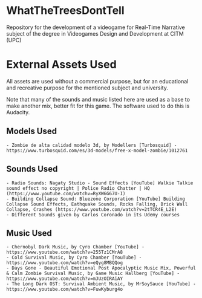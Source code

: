 # WhatTheTreesDontTell
Repository for the development of a videogame for Real-Time Narrative subject  of the degree in Videogames Design and Development at CITM (UPC)


# External Assets Used
All assets are used without a commercial purpose, but for an educational and recreative purpose for the mentioned subject and university.

Note that many of the sounds and music listed here are used as a base to make another mix, better fit for this game. The software used to do this is Audacity.

## Models Used
    - Zombie de alta calidad modelo 3d, by Modellers [Turbosquid] - https://www.turbosquid.com/es/3d-models/free-x-model-zombie/1012761

## Sounds Used
    - Radio Sounds: Nagaty Studio - Sound Effects [YouTube] Walkie Talkie sound effect no copyright | Police Radio Chatter | HQ (https://www.youtube.com/watchv=RyXW6G67U-I)
    - Building Collapse Sound: Bluezone Corporation [YouTube] Building Collapse Sound Effects, Eathquake Sounds, Rocks Falling, Brick Wall Collapse, Crashes (https://www.youtube.com/watch?v=2tTCR4E_L2E)
    - Different Sounds given by Carlos Coronado in its Udemy courses
## Music Used
    - Chernobyl Dark Music, by Cyro Chamber [YouTube] - https://www.youtube.com/watch?v=255Tz1CMrA8
    - Cold Survival Music, by Cyro Chamber [YouTube] - https://www.youtube.com/watch?v=eQyg8MBQQog
    - Days Gone - Beautiful Emotional Post Apocalyptic Music Mix, Powerful & Calm Zombie Survival Music, by Game Music Hallberg [YouTube] - https://www.youtube.com/watch?v=mJUzOIRAiAY
    - The Long Dark OST: Survival Ambient Music, by MrSoySauce [YouTube] - https://www.youtube.com/watch?v=FuwKyburg4o
